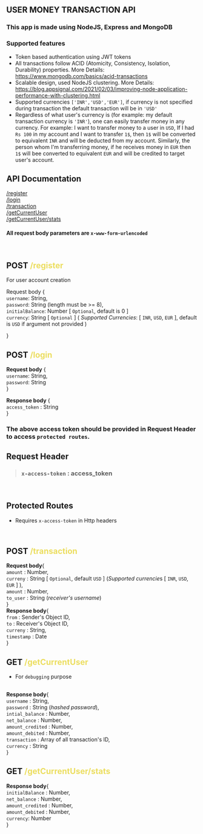 ## USER MONEY TRANSACTION API
### This app is made using NodeJS, Express and MongoDB
### Supported features
- Token based authentication using JWT tokens
- All transactions follow ACID (Atomicity, Consistency, Isolation, Durability) properties. More Details: https://www.mongodb.com/basics/acid-transactions
- Scalable design, used NodeJS clustering.
More Details: https://blog.appsignal.com/2021/02/03/improving-node-application-performance-with-clustering.html
- Supported currencies `['INR','USD','EUR']`, if currency is not specified during transaction the default transaction will be in `'USD'`
- Regardless of what user's currency is (for example: my default transaction currency is `'INR'`), one can easily transfer money in any currency.
For example: I want to transfer money to a user in `USD`, If I had `Rs 100` in my account and I want to transfer `1$`, then `1$` will be converted to equivalent `INR` and will be deducted from my account. Similarly, the person whom I'm transferring money, if he receives money in `EUR` then `1$` will bee converted to equivalent `EUR` and will be credited to target user's account.

## API Documentation
[/register](#register)</br>
[/login](#login)</br>
[/transaction](#post-transaction)</br>
[/getCurrentUser](#get-currentUser)</br>
[/getCurrentUser/stats](#get-currentUser-stats)</br>

#### **All request body parameters are `x-www-form-urlencoded`** 
</br>
<h2 id='register'>POST <span style="color:#ecde60">/register<span></h2>
For user account creation </br>

Request body {  </br>
     `username`: String, </br>
     `password`:  String (length must be >= 8), </br>
     `initialBalance`: Number [ `Optional`, default is 0 ] </br>
     `currency`:  String [ `Optional` ] ( *Supported Currencies*: [ `INR`, `USD`, `EUR` ], default is `USD` if argument not provided )

}

<h2 id='login'>POST <span style="color:#ecde60">/login<span></h2>

**Request body** {  </br>
     `username`: String, </br>
     `password`:  String </br>
}

**Response body** { </br>
    `access_token` : String </br>
} </br>
### The above access token should  be provided in **Request Header** to access `protected routes`. </br>

## **Request Header**
> ### `x-access-token` :  access_token

</br>

## **Protected Routes**
- Requires `x-access-token` in Http headers
</br>

<h2 id='post-transaction'>POST <span style="color:#ecde60">/transaction<span></h2>

**Request body**{ </br>
    `amount` : Number, </br>
    `curreny` : String [ `Optional`, default `USD` ] (*Supported currencie*s [ `INR`, `USD`, `EUR` ] ), </br>
    `amount` : Number, </br>
    `to_user` : String (*receiver's username*) </br>
} </br>
**Response body**{ </br>
    `from` : Sender's Object ID, </br>
    `to` : Receiver's Object ID, </br>
    `curreny` : String, </br>
    `timestamp` : Date </br>
} </br>

<h2 id='get-currentUser'>GET <span style="color:#ecde60">/getCurrentUser<span></h2>

- For `debugging` purpose </br> 
##
**Response body**{ </br>
    `username` : String,</br>
    `password` : String (*hashed password*), </br>
    `intial_balance` : Number, </br>
    `net_balance` : Number, </br>
    `amount_credited` : Number, </br>
    `amount_debited` : Number, </br>
    `transaction` : Array of all transaction's ID, </br>
    `currency` : String </br>
} </br>

<h2 id='get-currentUser-stats'>GET <span style="color:#ecde60">/getCurrentUser/stats<span></h2>

**Response body**{ </br>
    `initialBalance` : Number, </br>
    `net_balance` : Number, </br>
    `amount_credited` : Number, </br>
    `amount_debited` : Number, </br>
    `currency`: Number </br>
} </br>
